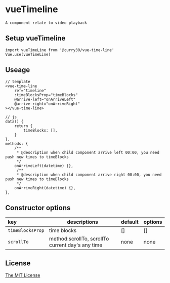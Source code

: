 # vueTimeline
    A component relate to video playback

## Setup vueTimeline
    import vueTimeLine from '@curry30/vue-time-line'
    Vue.use(vueTimeLine)

## Useage
    // template
    <vue-time-line
        ref="timeline"
        :timeBlocksProp="timeBlocks"
        @arrive-left="onArriveLeft"
        @arrive-right="onArriveRight"
    ></vue-time-line>
    
    // js
    data() {
        return {
            timeBlocks: [],
        }
    },
    methods: {
        /**
         * @description when child component arrive left 00:00, you need push new times to timeBlocks
         */
        onArriveLeft(datetime) {},
         /**
         * @description when child component arrive right 00:00, you need push new times to timeBlocks
         */
        onArriveRight(datetime) {},
    },
    
## Constructor options
 |key|descriptions|default|options|
 |:---|---|---|---|
 |`timeBlocksProp`|time blocks|[]|[]|
 |`scrollTo`|method:scrollTo, scrollTo current day's any time|none|none|


## License
[The MIT License](https://opensource.org/licenses/MIT)
